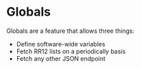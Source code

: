 # Globals

Globals are a feature that allows three things:

* Define software-wide variables
* Fetch RR12 lists on a periodically basis
* Fetch any other JSON endpoint
